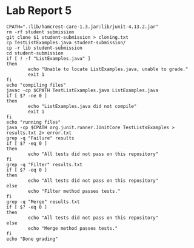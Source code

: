 # Lab Report 5

    CPATH=".:lib/hamcrest-care-1.3.jar:lib/junit-4.13.2.jar"
    rm -rf student submission
    git clone $1 student-submission > cloning.txt
    cp TestListExamples.java student-submission/
    cp -r lib student-submission
    cd student-submission
    if [ ! -f "ListExamples.java" ]
    then
            echo "Unable to locate ListExamples.java, unable to grade."
            exit 1
    fi
    echo "compiling files"
    javac -cp $CPATH TestListExamples.java ListExamples.java
    if [ $? -ne 0 ]
    then
            echo "ListExamples.java did not compile"
            exit 1
    fi
    echo "running files"
    java -cp $CPATH org.junit.runner.JUnitCore TestListsExamples > results.txt 2> error.txt
    grep -q "Failure" results
    if [ $? -eq 0 ]
    then
            echo "All tests did not pass on this repository"
    fi
    grep -q "Filter" results.txt
    if [ $? -eq 0 ]
    then
            echo "All tests did not pass on this repository"
    else
            echo "Filter method passes tests."
    fi
    grep -q "Merge" results.txt
    if [ $? -eq 0 ]
    then
            echo "All tests did not pass on this repository"
    else
            echo "Merge method passes tests."
    fi
    echo "Done grading"

